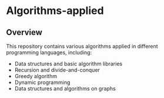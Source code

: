 # Algorithms-applied
## Overview
This repository contains various algorithms applied in different programming languages, including:
- Data structures and basic algorithm libraries
- Recursion and divide-and-conquer
- Greedy algorithm
- Dynamic programming
- Data structures and algorithms on graphs
